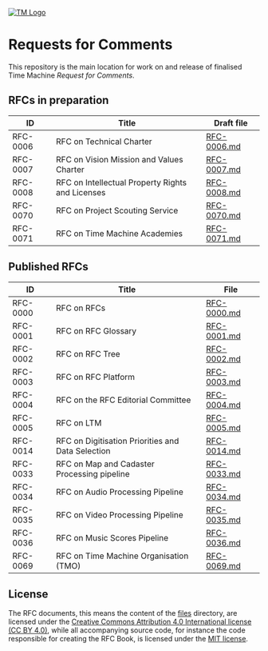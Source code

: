 [![TM Logo](tm_logo.png)](https://www.timemachine.eu)

# Requests for Comments

This repository is the main location for work on and release of finalised Time
Machine _Request for Comments_.

## RFCs in preparation

| ID       | Title                                            | Draft file                                       |
| -------- | ------------------------------------------------ | ------------------------------------------------ |
| RFC-0006 | RFC on Technical Charter                         | [RFC-0006.md](files/drafts/RFC-0006/RFC-0006.md) |
| RFC-0007 | RFC on Vision Mission and Values Charter         | [RFC-0007.md](files/drafts/RFC-0007/RFC-0007.md) |
| RFC-0008 | RFC on Intellectual Property Rights and Licenses | [RFC-0008.md](files/drafts/RFC-0008/RFC-0008.md) |
| RFC-0070 | RFC on Project Scouting Service                  | [RFC-0070.md](files/drafts/RFC-0070/RFC-0070.md) |
| RFC-0071 | RFC on Time Machine Academies                    | [RFC-0071.md](files/drafts/RFC-0071/RFC-0071.md) |

## Published RFCs

| ID       | Title                                             | File                                               |
| -------- | ------------------------------------------------- | -------------------------------------------------- |
| RFC-0000 | RFC on RFCs                                       | [RFC-0000.md](files/releases/RFC-0000/RFC-0000.md) |
| RFC-0001 | RFC on RFC Glossary                               | [RFC-0001.md](files/releases/RFC-0001/RFC-0001.md) |
| RFC-0002 | RFC on RFC Tree                                   | [RFC-0002.md](files/releases/RFC-0002/RFC-0002.md) |
| RFC-0003 | RFC on RFC Platform                               | [RFC-0003.md](files/releases/RFC-0003/RFC-0003.md) |
| RFC-0004 | RFC on the RFC Editorial Committee                | [RFC-0004.md](files/releases/RFC-0004/RFC-0004.md) |
| RFC-0005 | RFC on LTM                                        | [RFC-0005.md](files/releases/RFC-0005/RFC-0005.md) |
| RFC-0014 | RFC on Digitisation Priorities and Data Selection | [RFC-0014.md](files/releases/RFC-0014/RFC-0014.md) |
| RFC-0033 | RFC on Map and Cadaster Processing pipeline       | [RFC-0033.md](files/releases/RFC-0033/RFC-0033.md) |
| RFC-0034 | RFC on Audio Processing Pipeline                  | [RFC-0034.md](files/releases/RFC-0034/RFC-0034.md) |
| RFC-0035 | RFC on Video Processing Pipeline                  | [RFC-0035.md](files/releases/RFC-0035/RFC-0035.md) |
| RFC-0036 | RFC on Music Scores Pipeline                      | [RFC-0036.md](files/releases/RFC-0036/RFC-0036.md) |
| RFC-0069 | RFC on Time Machine Organisation (TMO)            | [RFC-0069.md](files/releases/RFC-0069/RFC-0069.md) |

## License

The RFC documents, this means the content of the [files](./files) directory, are
licensed under the
[Creative Commons Attribution 4.0 International license (CC BY 4.0)](https://creativecommons.org/licenses/by/4.0/),
while all accompanying source code, for instance the code responsible for
creating the RFC Book, is licensed under the [MIT license](./LICENSE.md).
